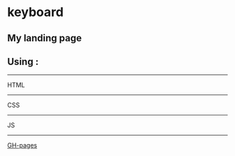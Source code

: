# keyboard
## My landing page
## Using : 
---
HTML 

---
CSS

---

JS

---
[GH-pages](https://stanislavv01.github.io/My-landing/)
